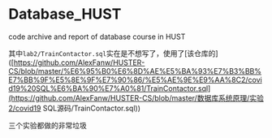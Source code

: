 # Database_HUST
code archive and report of database course in HUST

其中`lab2/TrainContactor.sql`实在是不想写了，使用了[该仓库的]([https://github.com/AlexFanw/HUSTER-CS/blob/master/%E6%95%B0%E6%8D%AE%E5%BA%93%E7%B3%BB%E7%BB%9F%E5%8E%9F%E7%90%86/%E5%AE%9E%E9%AA%8C2/covid19%20SQL%E6%BA%90%E7%A0%81/TrainContactor.sql](https://github.com/AlexFanw/HUSTER-CS/blob/master/数据库系统原理/实验2/covid19 SQL源码/TrainContactor.sql))

三个实验都做的非常垃圾

